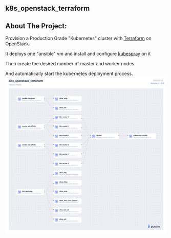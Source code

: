 ## k8s_openstack_terraform

## About The Project:

Provision a Production Grade "Kubernetes" cluster with [Terraform](https://www.terraform.io/) on OpenStack.

It deploys one "ansible" vm and install and configure [kubespray](https://github.com/kubernetes-sigs/kubespray) on it

Then create the desired number of master and worker nodes.

And automatically start the kubernetes deployment process.
![Diagram](diagram.png)
